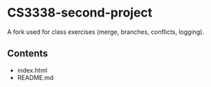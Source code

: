 # CS3338-second-project

A fork used for class exercises (merge, branches, conflicts, logging).

## Contents
- index.html
- README.md
